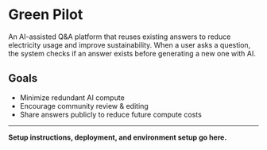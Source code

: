 # Green Pilot

An AI-assisted Q&A platform that reuses existing answers to reduce electricity usage and improve sustainability. When a user asks a question, the system checks if an answer exists before generating a new one with AI.

## Goals
- Minimize redundant AI compute
- Encourage community review & editing
- Share answers publicly to reduce future compute costs

---

**Setup instructions, deployment, and environment setup go here.**